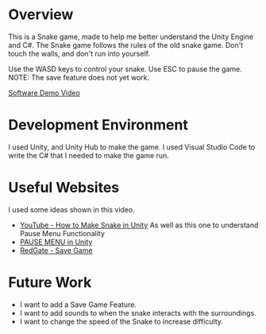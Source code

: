 # Overview

This is a Snake game, made to help me better understand the Unity Engine and C#. The Snake game follows the rules of the old snake game. Don't touch the walls, and don't run into yourself. 

Use the WASD keys to control your snake. Use ESC to pause the game. 
NOTE: The save feature does not yet work. 

[Software Demo Video](https://youtu.be/bd6nk7blQOo)

# Development Environment

I used Unity, and Unity Hub to make the game. 
I used Visual Studio Code to write the C# that I needed to make the game run.

# Useful Websites

I used some ideas shown in this video.
* [YouTube - How to Make Snake in Unity](https://www.youtube.com/watch?v=U8gUnpeaMbQ)
As well as this one to understand Pause Menu Functionality
* [PAUSE MENU in Unity](https://www.youtube.com/watch?v=JivuXdrIHK0)
* [RedGate - Save Game](https://www.red-gate.com/simple-talk/development/dotnet-development/saving-game-data-with-unity/)

# Future Work

* I want to add a Save Game Feature.
* I want to add sounds to when the snake interacts with the surroundings.
* I want to change the speed of the Snake to increase difficulty.
